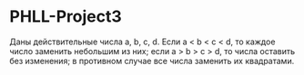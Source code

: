 # PHLL-Project3

Даны действительные числа a, b, c, d. Если a < b < c < d, то каждое число заменить небольшим из них; если a > b > c > d, то числа оставить без изменения; в противном случае все числа заменить их квадратами.
